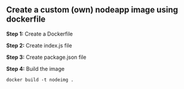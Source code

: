 ## Create a custom (own) nodeapp image using dockerfile 

**Step 1:** Create a Dockerfile

**Step 2:** Create index.js file

**Step 3:** Create package.json file

**Step 4:** Build the image

``` docker build -t nodeimg . ```



